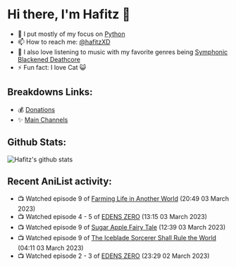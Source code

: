# Hi there, I'm Hafitz 👋
- 🐍 I put mostly of my focus on [Python](https://python.org)
- 📫 How to reach me: [@hafitzXD](https://t.me/hafitzXD)
- 🎵 I also love listening to music with my favorite genres being [Symphonic Blackened Deathcore](https://youtu.be/qyYmS_iBcy4)
- ⚡ Fun fact: I love Cat 😺

## Breakdowns Links:
- 💰 [Donations](https://t.me/TheBreakdowns/2)
- ✨ [Main Channels](https://t.me/TheBreakdowns)

## Github Stats:
![Hafitz's github stats](https://github-readme-stats.vercel.app/api?username=breakdowns&show_icons=true&count_private=true&bg_color=00000000&text_color=777)

## Recent AniList activity:
<!-- ANILIST_ACTIVITY:start -->

-   📺 Watched episode 9 of [Farming Life in Another World](https://anilist.co/anime/146850) (20:49 03 March 2023)
-   📺 Watched episode 4 - 5 of [EDENS ZERO](https://anilist.co/anime/119683) (13:15 03 March 2023)
-   📺 Watched episode 9 of [Sugar Apple Fairy Tale](https://anilist.co/anime/139821) (12:39 03 March 2023)
-   📺 Watched episode 9 of [The Iceblade Sorcerer Shall Rule the World](https://anilist.co/anime/148116) (04:11 03 March 2023)
-   📺 Watched episode 2 - 3 of [EDENS ZERO](https://anilist.co/anime/119683) (23:29 02 March 2023)

<!-- ANILIST_ACTIVITY:end -->
